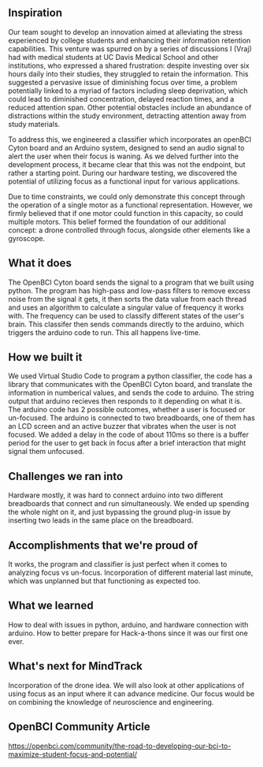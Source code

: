 ## Inspiration
Our team sought to develop an innovation aimed at alleviating the stress experienced by college students and enhancing their information retention capabilities. This venture was spurred on by a series of discussions I (Vraj) had with medical students at UC Davis Medical School and other institutions, who expressed a shared frustration: despite investing over six hours daily into their studies, they struggled to retain the information. This suggested a pervasive issue of diminishing focus over time, a problem potentially linked to a myriad of factors including sleep deprivation, which could lead to diminished concentration, delayed reaction times, and a reduced attention span. Other potential obstacles include an abundance of distractions within the study environment, detracting attention away from study materials.

To address this, we engineered a classifier which incorporates an openBCI Cyton board and an Arduino system, designed to send an audio signal to alert the user when their focus is waning. As we delved further into the development process, it became clear that this was not the endpoint, but rather a starting point. During our hardware testing, we discovered the potential of utilizing focus as a functional input for various applications.

Due to time constraints, we could only demonstrate this concept through the operation of a single motor as a functional representation. However, we firmly believed that if one motor could function in this capacity, so could multiple motors. This belief formed the foundation of our additional concept: a drone controlled through focus, alongside other elements like a gyroscope.

## What it does
The OpenBCI Cyton board sends the signal to a program that we built using python. The program has high-pass and low-pass filters to remove excess noise from the signal it gets, it then sorts the data value from each thread and uses an algorithm to calculate a singular value of frequency it works with. The frequency can be used to classify different states of the user's brain. This classifer then sends commands directly to the arduino, which triggers the arduino code to run. This all happens live-time. 

## How we built it
We used Virtual Studio Code to program a python classifier, the code has a library that communicates with the OpenBCI Cyton board, and translate the information in numberical values, and sends the code to arduino. The string output that arduino recieves then responds to it depending on what it is. The arduino code has 2 possible outcomes, whether a user is focused or un-focused. The arduino is connected to two breadboards, one of them has an LCD screen and an active buzzer that vibrates when the user is not focused. We added a delay in the code of about 110ms so there is a buffer period for the user to get back in focus after a brief interaction that might signal them unfocused. 

## Challenges we ran into
Hardware mostly, it was hard to connect arduino into two different breadboards that connect and run simultaneously. We ended up spending the whole night on it, and just bypassing the ground plug-in issue by inserting two leads in the same place on the breadboard. 

## Accomplishments that we're proud of
It works, the program and classifier is just perfect when it comes to analyzing focus vs un-focus. Incorporation of different material last minute, which was unplanned but that functioning as expected too. 

## What we learned
How to deal with issues in python, arduino, and hardware connection with arduino. How to better prepare for Hack-a-thons since it was our first one ever.

## What's next for MindTrack
Incorporation of the drone idea. We will also look at other applications of using focus as an input where it can advance medicine. Our focus would be on combining the knowledge of neuroscience and engineering. 

## OpenBCI Community Article
https://openbci.com/community/the-road-to-developing-our-bci-to-maximize-student-focus-and-potential/ 
